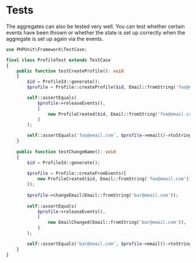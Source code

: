 # Tests

The aggregates can also be tested very well. 
You can test whether certain events have been thrown 
or whether the state is set up correctly when the aggregate is set up again via the events.

```php
use PHPUnit\Framework\TestCase;

final class ProfileTest extends TestCase
{
    public function testCreateProfile(): void
    {
        $id = ProfileId::generate();
        $profile = Profile::createProfile($id, Email::fromString('foo@email.com'));

        self::assertEquals(
            $profile->releaseEvents(), 
            [
                new ProfileCreated($id, Email::fromString('foo@email.com')),        
            ]
        );

        self::assertEquals('foo@email.com', $profile->email()->toString());
    }
    
    public function testChangeName(): void
    {
        $id = ProfileId::generate();
        
        $profile = Profile::createFromEvents([
            new ProfileCreated($id, Email::fromString('foo@email.com')),
        ]);
        
        $profile->changeEmail(Email::fromString('bar@email.com'));
        
        self::assertEquals(
            $profile->releaseEvents(), 
            [
                new EmailChanged(Email::fromString('bar@email.com')),        
            ]
        );

        self::assertEquals('bar@email.com', $profile->email()->toString());
    }
}
```
